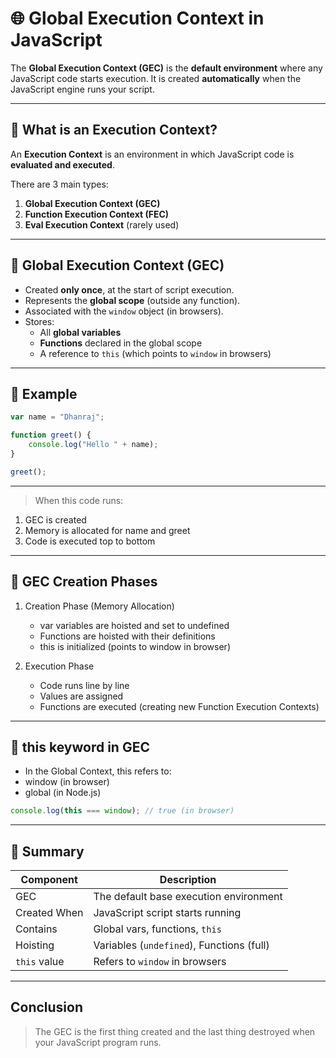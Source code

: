 # 🌐 Global Execution Context in JavaScript

The **Global Execution Context (GEC)** is the **default environment** where any JavaScript code starts execution. It is created **automatically** when the JavaScript engine runs your script.

---

## 🧠 What is an Execution Context?

An **Execution Context** is an environment in which JavaScript code is **evaluated and executed**.

There are 3 main types:
1. **Global Execution Context (GEC)**
2. **Function Execution Context (FEC)**
3. **Eval Execution Context** (rarely used)

---

## 🔄 Global Execution Context (GEC)

- Created **only once**, at the start of script execution.
- Represents the **global scope** (outside any function).
- Associated with the `window` object (in browsers).
- Stores:
  - All **global variables**
  - **Functions** declared in the global scope
  - A reference to `this` (which points to `window` in browsers)

---

## 🧪 Example

```javascript
var name = "Dhanraj";

function greet() {
    console.log("Hello " + name);
}

greet();
```
---

> When this code runs:

1. GEC is created
2. Memory is allocated for name and greet
3. Code is executed top to bottom

---

## 🔄 GEC Creation Phases
1. Creation Phase (Memory Allocation)
    - var variables are hoisted and set to undefined
    - Functions are hoisted with their definitions
    - this is initialized (points to window in browser)

2. Execution Phase
    - Code runs line by line
    - Values are assigned
    - Functions are executed (creating new Function Execution Contexts)
---

## 🧠 this keyword in GEC
- In the Global Context, this refers to:
- window (in browser)
- global (in Node.js)

```javascript
console.log(this === window); // true (in browser)
```
---

## 📌 Summary

| Component    | Description                               |
| ------------ | ----------------------------------------- |
| GEC          | The default base execution environment    |
| Created When | JavaScript script starts running          |
| Contains     | Global vars, functions, `this`            |
| Hoisting     | Variables (`undefined`), Functions (full) |
| `this` value | Refers to `window` in browsers            |

---

## Conclusion 
> The GEC is the first thing created and the last thing destroyed when your JavaScript program runs.